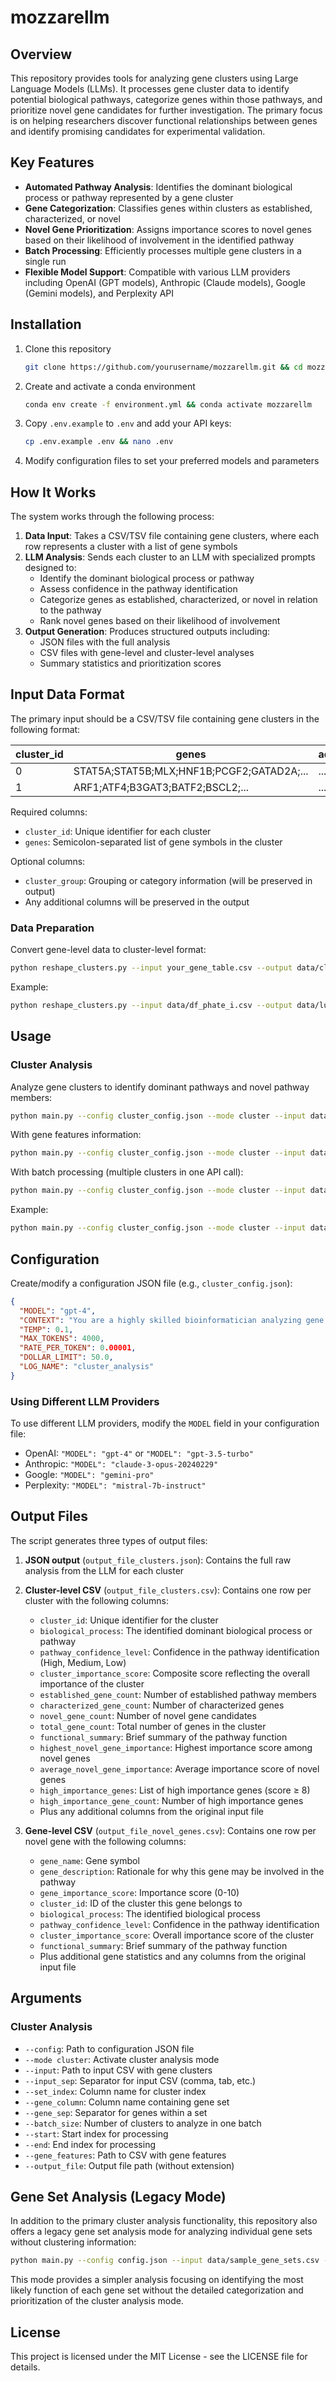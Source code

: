 # mozzarellm

## Overview

This repository provides tools for analyzing gene clusters using Large Language Models (LLMs). It processes gene cluster data to identify potential biological pathways, categorize genes within those pathways, and prioritize novel gene candidates for further investigation. The primary focus is on helping researchers discover functional relationships between genes and identify promising candidates for experimental validation.

## Key Features

- **Automated Pathway Analysis**: Identifies the dominant biological process or pathway represented by a gene cluster
- **Gene Categorization**: Classifies genes within clusters as established, characterized, or novel
- **Novel Gene Prioritization**: Assigns importance scores to novel genes based on their likelihood of involvement in the identified pathway
- **Batch Processing**: Efficiently processes multiple gene clusters in a single run
- **Flexible Model Support**: Compatible with various LLM providers including OpenAI (GPT models), Anthropic (Claude models), Google (Gemini models), and Perplexity API

## Installation

1. Clone this repository
   ```bash
   git clone https://github.com/yourusername/mozzarellm.git && cd mozzarellm
   ```

2. Create and activate a conda environment
   ```bash
   conda env create -f environment.yml && conda activate mozzarellm
   ```

3. Copy `.env.example` to `.env` and add your API keys:
   ```bash
   cp .env.example .env && nano .env
   ```

4. Modify configuration files to set your preferred models and parameters

## How It Works

The system works through the following process:

1. **Data Input**: Takes a CSV/TSV file containing gene clusters, where each row represents a cluster with a list of gene symbols
2. **LLM Analysis**: Sends each cluster to an LLM with specialized prompts designed to:
   - Identify the dominant biological process or pathway
   - Assess confidence in the pathway identification
   - Categorize genes as established, characterized, or novel in relation to the pathway
   - Rank novel genes based on their likelihood of involvement
3. **Output Generation**: Produces structured outputs including:
   - JSON files with the full analysis
   - CSV files with gene-level and cluster-level analyses
   - Summary statistics and prioritization scores

## Input Data Format

The primary input should be a CSV/TSV file containing gene clusters in the following format:

| cluster_id | genes | additional_columns... |
|------------|-------|------------------------|
| 0 | STAT5A;STAT5B;MLX;HNF1B;PCGF2;GATAD2A;... | ... |
| 1 | ARF1;ATF4;B3GAT3;BATF2;BSCL2;... | ... |

Required columns:
- `cluster_id`: Unique identifier for each cluster
- `genes`: Semicolon-separated list of gene symbols in the cluster

Optional columns:
- `cluster_group`: Grouping or category information (will be preserved in output)
- Any additional columns will be preserved in the output

### Data Preparation

Convert gene-level data to cluster-level format:
```bash
python reshape_clusters.py --input your_gene_table.csv --output data/clusters.csv --sep "," --gene_col "gene_symbol" --cluster_col "cluster" --gene_sep ";" --additional_cols "cluster_group"
```

Example:
```bash
python reshape_clusters.py --input data/df_phate_i.csv --output data/luke_clusters.csv --sep "," --gene_col "gene_symbol" --cluster_col "cluster" --gene_sep ";" --additional_cols "cluster_group"
```

## Usage

### Cluster Analysis

Analyze gene clusters to identify dominant pathways and novel pathway members:

```bash
python main.py --config cluster_config.json --mode cluster --input data/sample_clusters.csv --input_sep "," --set_index "cluster_id" --gene_column "genes" --gene_sep ";" --start 0 --end 5 --output_file results/cluster_analysis
```

With gene features information:
```bash
python main.py --config cluster_config.json --mode cluster --input data/sample_clusters.csv --input_sep "," --set_index "cluster_id" --gene_column "genes" --gene_sep ";" --gene_features data/gene_features.csv --start 0 --end 5 --output_file results/cluster_analysis
```

With batch processing (multiple clusters in one API call):
```bash
python main.py --config cluster_config.json --mode cluster --input data/sample_clusters.csv --input_sep "," --set_index "cluster_id" --gene_column "genes" --gene_sep ";" --batch_size 3 --start 0 --end 5 --output_file results/cluster_analysis_batch
```

Example:
```bash
python main.py --config cluster_config.json --mode cluster --input data/luke_clusters.csv --input_sep "," --set_index "cluster_id" --gene_column "genes" --gene_sep ";" --batch_size 2 --output_file results/aconcagua_cell
```

## Configuration

Create/modify a configuration JSON file (e.g., `cluster_config.json`):

```json
{
  "MODEL": "gpt-4",
  "CONTEXT": "You are a highly skilled bioinformatician analyzing gene clusters.",
  "TEMP": 0.1,
  "MAX_TOKENS": 4000,
  "RATE_PER_TOKEN": 0.00001,
  "DOLLAR_LIMIT": 50.0,
  "LOG_NAME": "cluster_analysis"
}
```

### Using Different LLM Providers

To use different LLM providers, modify the `MODEL` field in your configuration file:

- OpenAI: `"MODEL": "gpt-4"` or `"MODEL": "gpt-3.5-turbo"`
- Anthropic: `"MODEL": "claude-3-opus-20240229"`
- Google: `"MODEL": "gemini-pro"`
- Perplexity: `"MODEL": "mistral-7b-instruct"`

## Output Files

The script generates three types of output files:

1. **JSON output** (`output_file_clusters.json`): Contains the full raw analysis from the LLM for each cluster

2. **Cluster-level CSV** (`output_file_clusters.csv`): Contains one row per cluster with the following columns:
   - `cluster_id`: Unique identifier for the cluster
   - `biological_process`: The identified dominant biological process or pathway
   - `pathway_confidence_level`: Confidence in the pathway identification (High, Medium, Low)
   - `cluster_importance_score`: Composite score reflecting the overall importance of the cluster
   - `established_gene_count`: Number of established pathway members
   - `characterized_gene_count`: Number of characterized genes
   - `novel_gene_count`: Number of novel gene candidates
   - `total_gene_count`: Total number of genes in the cluster
   - `functional_summary`: Brief summary of the pathway function
   - `highest_novel_gene_importance`: Highest importance score among novel genes
   - `average_novel_gene_importance`: Average importance score of novel genes
   - `high_importance_genes`: List of high importance genes (score ≥ 8)
   - `high_importance_gene_count`: Number of high importance genes
   - Plus any additional columns from the original input file

3. **Gene-level CSV** (`output_file_novel_genes.csv`): Contains one row per novel gene with the following columns:
   - `gene_name`: Gene symbol
   - `gene_description`: Rationale for why this gene may be involved in the pathway
   - `gene_importance_score`: Importance score (0-10)
   - `cluster_id`: ID of the cluster this gene belongs to
   - `biological_process`: The identified biological process
   - `pathway_confidence_level`: Confidence in the pathway identification
   - `cluster_importance_score`: Overall importance score of the cluster
   - `functional_summary`: Brief summary of the pathway function
   - Plus additional gene statistics and any columns from the original input file

## Arguments

### Cluster Analysis
- `--config`: Path to configuration JSON file
- `--mode cluster`: Activate cluster analysis mode
- `--input`: Path to input CSV with gene clusters
- `--input_sep`: Separator for input CSV (comma, tab, etc.)
- `--set_index`: Column name for cluster index
- `--gene_column`: Column name containing gene set
- `--gene_sep`: Separator for genes within a set
- `--batch_size`: Number of clusters to analyze in one batch
- `--start`: Start index for processing
- `--end`: End index for processing
- `--gene_features`: Path to CSV with gene features
- `--output_file`: Output file path (without extension)

## Gene Set Analysis (Legacy Mode)

In addition to the primary cluster analysis functionality, this repository also offers a legacy gene set analysis mode for analyzing individual gene sets without clustering information:

```bash
python main.py --config config.json --input data/sample_gene_sets.csv --input_sep "," --gene_column "genes" --gene_sep ";" --start 0 --end 5 --initialize --output_file results/gene_analysis
```

This mode provides a simpler analysis focusing on identifying the most likely function of each gene set without the detailed categorization and prioritization of the cluster analysis mode.

## License

This project is licensed under the MIT License - see the LICENSE file for details.
